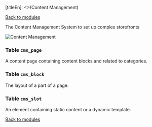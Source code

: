 [titleEn]: <>(Content Management)

[Back to modules](./../10-modules.md)

The Content Management System to set up complex storefronts

![Content Management](./dist/erd-shopware-core-content-cms.png)


### Table `cms_page`

A content page containing content blocks and related to categories.


### Table `cms_block`

The layout of a part of a page.


### Table `cms_slot`

An element containing static content or a dynamic template.


[Back to modules](./../10-modules.md)
